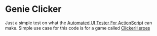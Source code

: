 # Genie Clicker #

Just a simple test on what the [Automated UI Tester For ActionScript](http://sourceforge.net/adobe/genie/wiki/Home "Adobe Genie") can make.  Simple use case for this code is for a game called [ClickerHeroes](http://clickerheroes.com "ClickerHeroes")

